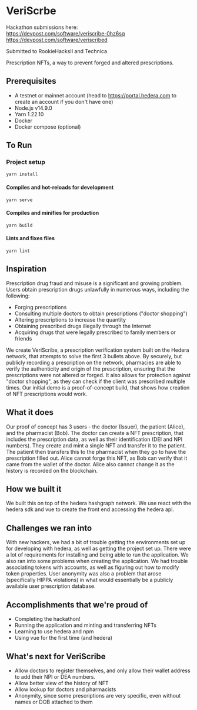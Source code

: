 # VeriScrbe
Hackathon submissions here:   
https://devpost.com/software/veriscribe-0hz6sq  
https://devpost.com/software/veriscribed  

Submitted to RookieHacksII and Technica  

Prescription NFTs, a way to prevent forged and altered prescriptions.

## Prerequisites

* A testnet or mainnet account (head to https://portal.hedera.com to create an account if you don't have one)
* Node.js v14.9.0
* Yarn 1.22.10
* Docker 
* Docker compose (optional)


## To Run

### Project setup
```
yarn install
```

#### Compiles and hot-reloads for development
```
yarn serve
```

#### Compiles and minifies for production
```
yarn build
```

#### Lints and fixes files
```
yarn lint
```

## Inspiration
Prescription drug fraud and misuse is a significant and growing problem. Users obtain prescription drugs unlawfully in numerous ways, including the following:
- Forging prescriptions
- Consulting multiple doctors to obtain prescriptions ("doctor shopping")
- Altering prescriptions to increase the quantity
- Obtaining prescribed drugs illegally through the Internet
- Acquiring drugs that were legally prescribed to family members or friends

We create VeriScribe, a prescription verification system built on the Hedera network, that attempts to solve the first 3 bullets above. By securely, but publicly recording a prescription on the network, pharmacies are able to verify the authenticity and origin of the prescription, ensuring that the prescriptions were not altered or forged. It also allows for protection against "doctor shopping", as they can check if the client was prescribed multiple times. Our initial demo is a proof-of-concept build, that shows how creation of NFT prescriptions would work.

## What it does
Our proof of concept has 3 users - the doctor (Issuer), the patient (Alice), and the pharmacist (Bob). The doctor can create a NFT prescription, that includes the prescription data, as well as their identification (DEI and NPI numbers). They create and mint a single NFT and transfer it to the patient. The patient then transfers this to the pharmacist when they go to have the prescription filled out. Alice cannot forge this NFT, as Bob can verify that it came from the wallet of the doctor. Alice also cannot change it as the history is recorded on the blockchain.

## How we built it
We built this on top of the hedera hashgraph network. We use react with the hedera sdk and vue to create the front end accessing the hedera api.

## Challenges we ran into
With new hackers, we had a bit of trouble getting the environments set up for developing with hedera, as well as getting the project set up. There were a lot of requirements for installing and being able to run the application. We also ran into some problems when creating the application. We had trouble associating tokens with accounts, as well as figuring out how to modify token properties. User anonymity was also a problem that arose (specifically HIPPA violations) in what would essentially be a publicly available user prescription database.

## Accomplishments that we're proud of
- Completing the hackathon!
- Running the application and minting and transferring NFTs
- Learning to use hedera and npm
- Using vue for the first time (and hedera)

## What's next for VeriScribe
- Allow doctors to register themselves, and only allow their wallet address to add their NPI or DEA numbers.
- Allow better view of the history of NFT
- Allow lookup for doctors and pharmacists
- Anonymity, since some prescriptions are very specific, even without names or DOB attached to them




